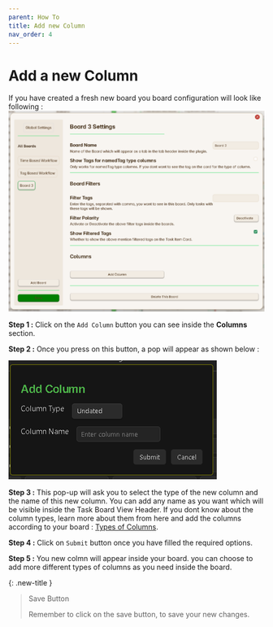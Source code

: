 ```yaml
---
parent: How To
title: Add new Column
nav_order: 4
---
```


# Add a new Column

If you have created a fresh new board you board configuration will look like following :
![New Board Added](../../assets/NewBoardAdded.png)

**Step 1 :** Click on the `Add Column` button you can see inside the **Columns** section.

**Step 2 :** Once you press on this button, a pop will appear as shown below :

![Add Column PopUp](../../assets/AddColumnModal.png)

**Step 3 :** This pop-up will ask you to select the type of the new column and the name of this new column. You can add any name as you want which will be visible inside the Task Board View Header. If you dont know about the column types, learn more about them from here and add the columns according to your board : [Types of Columns](../Components/Types_Of_Columns.md).

**Step 4 :** Click on `Submit` button once you have filled the required options.

**Step 5 :** You new colmn will appear inside your board. you can choose to add more different types of columns as you need inside the board.

{: .new-title }
> Save Button
>
> Remember to click on the save button, to save your new changes.
